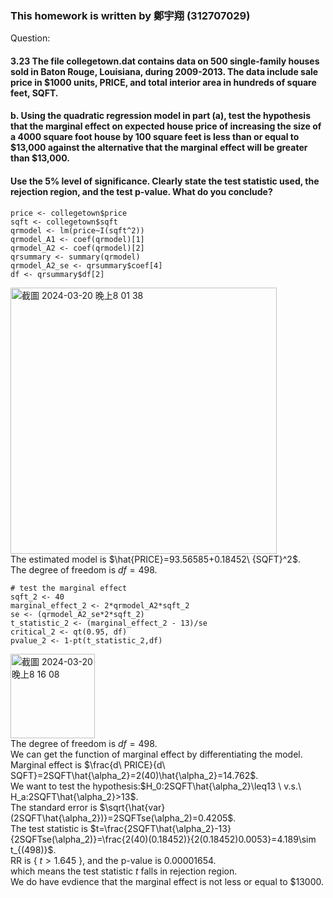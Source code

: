 ### This homework is written by 鄭宇翔 (312707029)
Question:
#### 3.23 The file collegetown.dat contains data on 500 single-family houses sold in Baton Rouge, Louisiana, during 2009-2013. The data include sale price in $1000 units, PRICE, and total interior area in hundreds of square feet, SQFT. 
#### b. Using the quadratic regression model in part (a), test the hypothesis that the marginal effect on expected house price of increasing the size of a 4000 square foot house by 100 square feet is less than or equal to $13,000 against the alternative that the marginal effect will be greater than $13,000. 
#### Use the 5% level of significance. Clearly state the test statistic used, the rejection region, and the test p-value. What do you conclude?

```{r}
price <- collegetown$price
sqft <- collegetown$sqft
qrmodel <- lm(price~I(sqft^2))
qrmodel_A1 <- coef(qrmodel)[1]
qrmodel_A2 <- coef(qrmodel)[2]
qrsummary <- summary(qrmodel)
qrmodel_A2_se <- qrsummary$coef[4]
df <- qrsummary$df[2]
```
<img width="426" alt="截圖 2024-03-20 晚上8 01 38" src="https://github.com/HWTeng-Course/202402-Financial-Econometrics/assets/67742647/901a74e2-5b1e-4060-a8bb-1ff8f12dea33">\
The estimated model is  $\hat{PRICE}=93.56585+0.18452\ {SQFT}^2$.\
The degree of freedom is $df=498$.

```{r}
# test the marginal effect
sqft_2 <- 40
marginal_effect_2 <- 2*qrmodel_A2*sqft_2
se <- (qrmodel_A2_se*2*sqft_2)
t_statistic_2 <- (marginal_effect_2 - 13)/se
critical_2 <- qt(0.95, df)
pvalue_2 <- 1-pt(t_statistic_2,df)
```
<img width="135" alt="截圖 2024-03-20 晚上8 16 08" src="https://github.com/HWTeng-Course/202402-Financial-Econometrics/assets/67742647/cd4de94a-0f73-4d98-a223-0466bf6cf4b5">\
The degree of freedom is $df=498$.\
We can get the function of marginal effect by differentiating the model.\
Marginal effect is $\frac{d\ PRICE}{d\ SQFT}=2SQFT\hat{\alpha_2}=2(40)\hat{\alpha_2}=14.762$.\
We want to test the hypothesis:$H_0:2SQFT\hat{\alpha_2}\leq13 \ v.s.\ H_a:2SQFT\hat{\alpha_2}>13$.\
The standard error is $\sqrt{\hat{var}(2SQFT\hat{\alpha_2})}=2SQFTse(\alpha_2)=0.4205$.\
The test statistic is $t=\frac{2SQFT\hat{\alpha_2}-13}{2SQFTse(\alpha_2)}=\frac{2(40)(0.18452)}{2(0.18452)0.0053}=4.189\sim t_{(498)}$.\
RR is { $t>1.645$ }, and the p-value is $0.00001654$.\
which means the test statistic $t$ falls in rejection region. \
We do have evdience that the marginal effect is not less or equal to $13000.
